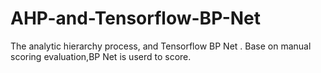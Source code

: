 # AHP-and-Tensorflow-BP-Net
The analytic hierarchy process, and Tensorflow BP Net . Base on manual scoring evaluation,BP Net is userd to score.
